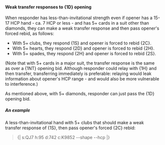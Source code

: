 #### <a name="Weak_transfer_responses_to_1D_opening"> Weak transfer responses to {1D} opening

When responder has less-than-invitational strength even if opener has a 15-17 HCP hand - ca. 7 HCP or less - and has 5+ cards in a suit other than diamonds, they can make a weak transfer response and then pass opener's forced rebid, as follows:

- With 5+ clubs, they respond {1S} and opener is forced to rebid {2C}.
- With 5+ hearts, they respond {2D} and opener is forced to rebid {2H}.
- With 5+ spades, they respond {2H} and opener is forced to rebid {2S}.

(Note that with 5+ cards in a major suit, the transfer response is the same as over a {1NT} opening bid. Although responder could relay with {1H} and then transfer, transferring immediately is preferable: relaying would leak information about opener's HCP range - and would also be more vulnerable to interference.)

As mentioned above, with 5+ diamonds, responder can just pass the {1D} opening bid.

##### An example

A less-than-invitational hand with 5+ clubs that should make a weak transfer response of {1S}, then pass opener's forced {2C} rebid:

> {| s:QJ7 h:95 d:742 c:K9852 --shape --hcp |}

